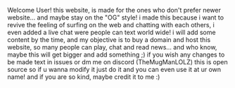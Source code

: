 Welcome User!
this website, is made for the ones who don't prefer newer website... and maybe stay on the "OG" style!
i made this because i want to revive the feeling of surfing on the web and chatting with each others, i even added a live chat were people can text world wide!
i will add some content by the time, and my objective is to buy a domain and host this website, so many people can play, chat and read news... and who know, maybe this will get bigger and add something ;)
if you wish any changes to be made text in issues or dm me on discord (TheMugManLOLZ)
this is open source so if u wanna modify it just do it and you can even use it at ur own name! and if you are so kind, maybe credit it to me :)
